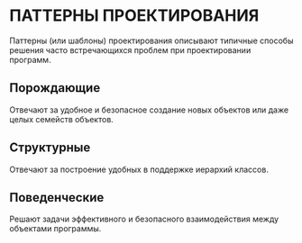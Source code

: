 ПАТТЕРНЫ ПРОЕКТИРОВАНИЯ  
========================
Паттерны (или шаблоны) проектирования описывают типичные способы решения часто встречающихся проблем при проектировании программ.


Порождающие
-----------------------
Отвечают за удобное и безопасное создание новых объектов или даже целых семейств объектов.



Структурные
-----------------------
Отвечают за построение удобных в поддержке иерархий классов.



Поведенческие
-----------------------
Решают задачи эффективного и безопасного взаимодействия между объектами программы.
